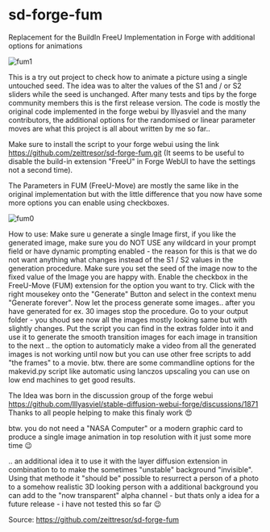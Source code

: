 # sd-forge-fum
Replacement for the BuildIn FreeU Implementation in Forge with additional options for animations

![fum1](https://github.com/user-attachments/assets/a9961ff0-55a2-405b-bc4e-5ea151bf5292)

This is a try out project to check how to animate a picture using a single untouched seed. 
The idea was to alter the values of the S1 and / or S2 sliders while the seed is unchanged.
After many tests and tips by the forge community members this is the first release version.
The code is mostly the original code implemented in the forge webui by lllyasviel and the
many contributors, the additional options for the randomised or linear parameter moves are
what this project is all about written by me so far..

Make sure to install the script to your forge webui using the link https://github.com/zeittresor/sd-forge-fum.git
(It seems to be useful to disable the build-in extension "FreeU" in Forge WebUI to have the settings not a second time).

The Parameters in FUM (FreeU-Move) are mostly the same like in the original implementation but with the little
difference that you now have some more options you can enable using checkboxes.

![fum0](https://github.com/user-attachments/assets/646f1d48-f1b2-486c-b2e1-af356d535950)

How to use:
Make sure u generate a single Image first, if you like the generated image, make sure you do NOT USE any wildcard
in your prompt field or have dynamic prompting enabled - the reason for this is that we do not want anything what
changes instead of the S1 / S2 values in the generation procedure.
Make sure you set the seed of the image now to the fixed value of the Image you are happy with.
Enable the checkbox in the FreeU-Move (FUM) extension for the option you want to try.
Click with the right mousekey onto the "Generate" Button and select in the context menu "Generate forever".
Now let the process generate some images.. after you have generated for ex. 30 images stop the procedure.
Go to your output folder - you shoud see now all the images mostly looking same but with slightly changes.
Put the script you can find in the extras folder into it and use it to generate the smooth transition images
for each image in transition to the next .. the option to automaticly make a video from all the generated images
is not working until now but you can use other free scripts to add "the frames" to a movie. btw. there are
some commandline options for the makevid.py script like automatic using lanczos upscaling you can use on low end
machines to get good results.

The Idea was born in the discussion group of the forge webui https://github.com/lllyasviel/stable-diffusion-webui-forge/discussions/1871
Thanks to all people helping to make this finaly work 😍

btw. you do not need a "NASA Computer" or a modern graphic card to produce a single image animation in top resolution with it just some more time 😉

.. an additional idea it to use it with the layer diffusion extension in combination to to make the sometimes "unstable" background "invisible". Using
that methode it "should be" possible to resurrect a person of a photo to a somehow realistic 3D looking person with a additional background you can add to the
"now transparent" alpha channel - but thats only a idea for a future release - i have not tested this so far 😉

Source: https://github.com/zeittresor/sd-forge-fum
